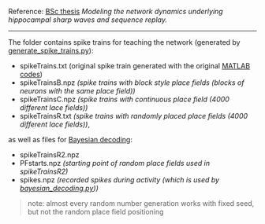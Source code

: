 Reference: [BSc thesis](https://drive.google.com/file/d/0B089tpx89mdXZk55dm0xZm5adUE/view) *Modeling the network dynamics underlying hippocampal sharp waves and sequence replay.*

------------------------------------------------------

The folder contains spike trains for teaching the network (generated by [generate_spike_trains.py](https://github.com/andrisecker/KOKISharpWaves/blob/master/scripts/generate_spike_train.py)):

* spikeTrains.txt (original spike train generated with the original [MATLAB codes](https://github.com/andrisecker/KOKISharpWaves/tree/master/scripts/MATLAB))
* spikeTrainsB.npz *(spike trains with block style place fields (blocks of neurons with the same place field))*
* spikeTrainsC.npz *(spike trains with continuous place field (4000 different lace fields))*
* spikeTrainsR.txt *(spike trains with randomly placed place fields (4000 different lace fields))*,

as well as files for [Bayesian decoding](https://github.com/andrisecker/KOKISharpWaves/blob/master/Bayesian_inference.pdf):

* spikeTrainsR2.npz
* PFstarts.npz *(starting point of random place fields used in spikeTrainsR2)*
* spikes.npz *(recorded spikes during activity (which is used by [bayesian_decoding.py](https://github.com/andrisecker/KOKISharpWaves/blob/master/scripts/bayesian_decoding.py)))*

> note: almost every random number generation works with fixed seed, but not the random place field positioning